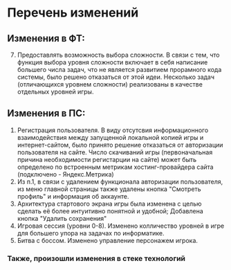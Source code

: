 # Перечень изменений

## Изменения в ФТ:

7.  Предоставлять возможность выбора сложности. В связи с тем, что функция выбора уровня сложности включает в себя написание большего числа задач, что не является развитием прорамного кода системы, было решено отказаться от этой идеи. Несколько задач (отличающихся уровнем сложности) реализованы в качестве отдельных уровней игры.

## Изменения в ПС:

1.  Регистрация пользователя. В виду отсутсвия информационного взаимодействия между запущенной локальной копией игры и интернет-сайтом, было принято решение отказаться от авторизации пользователя на сайте. Число скачиваний игры (первоначальная причина необходимости регистарции на сайте) может быть определено по встроенным метрикам хостинг-провайдера сайта (подключено - Яндекс.Метрика)
2.  Из п.1, в связи с удалением функционала авторизации пользователя, из меню главной страницы также удалены кнопка "Смотреть профиль" и информация об аккаунте.
3.  Архитектура стартового экрана игры была изменена с целью сделать её более интуитивно понятной и удобной; Добавлена кнопка "Удалить сохранения"
6.  Игровая сессия (уровни 0-8). Изменено колличество уровней в игре для большего упора на задачах по информатике.
8.  Битва с боссом. Изменено управление персонажем игрока.

### Также, произошли изменения в стеке технологий
